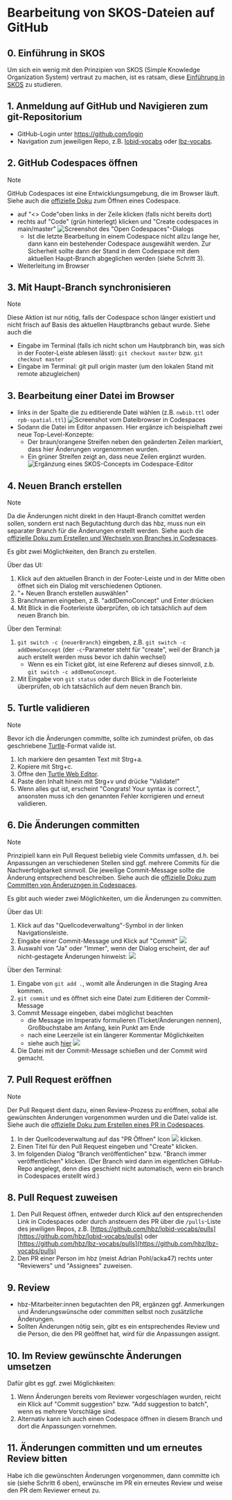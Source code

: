 # Bearbeitung von SKOS-Dateien auf GitHub

## 0. Einführung in SKOS

Um sich ein wenig mit den Prinzipien von SKOS (Simple Knowledge Organization System) vertraut zu machen, ist es ratsam, diese [Einführung in SKOS](https://dini-ag-kim.github.io/skos-einfuehrung) zu studieren.

## 1. Anmeldung auf GitHub und Navigieren zum git-Repositorium

* GitHub-Login unter https://github.com/login
* Navigation zum jeweiligen Repo, z.B. [lobid-vocabs](https://github.com/hbz/lobid-vocabs) oder [lbz-vocabs](https://github.com/hbz/lbz-vocabs).

## 2. GitHub Codespaces öffnen

> [!NOTE]  
> GitHub Codespaces ist eine Entwicklungsumgebung, die im Browser läuft. Siehe auch die [offizielle Doku](https://docs.github.com/en/codespaces/developing-in-a-codespace/creating-a-codespace-for-a-repository?tool=vscode#creating-a-codespace-for-a-repository) zum Öffnen eines Codespace.

* auf "<> Code"oben links in der Zeile klicken (falls nicht bereits dort)
* rechts auf "Code" (grün hinterlegt) klicken und "Create codespaces in main/master"
![Screenshot des "Open Codespaces"-Dialogs](open-codespaces.png)
   * Ist die letzte Bearbeitung in einem Codespace nicht allzu lange her, dann kann ein bestehender Codespace ausgewählt werden. Zur Sicherheit sollte dann der Stand in dem Codespace mit dem aktuellen Haupt-Branch abgeglichen werden (siehe Schritt 3).
* Weiterleitung im Browser

## 3. Mit Haupt-Branch synchronisieren 

> [!NOTE]  
> Diese Aktion ist nur nötig, falls der Codespace schon länger existiert und nicht frisch auf Basis des aktuellen Hauptbranchs gebaut wurde. Siehe auch die 


* Eingabe im Terminal (falls ich nicht schon um Hautpbranch bin, was sich in der Footer-Leiste ablesen lässt): `git checkout master` bzw. `git checkout master`
* Eingabe im Terminal: git pull origin master (um den lokalen Stand mit remote abzugleichen)


## 3. Bearbeitung einer Datei im Browser

* links in der Spalte die zu editierende Datei wählen (z.B. `nwbib.ttl` oder `rpb-spatial.ttl`)
![Screenshot vom Dateibrowser in Codespaces](open-file.png)
* Sodann die Datei im Editor anpassen. Hier ergänze ich beispielhaft zwei neue Top-Level-Konzepte:
   * Der braun/orangene Streifen neben den geänderten Zeilen markiert, dass hier Änderungen vorgenommen wurden.
   * Ein grüner Streifen zeigt an, dass neue Zeilen ergänzt wurden.
  ![Ergänzung eines SKOS-Concepts im Codespace-Editor](add-concepts.png)

## 4. Neuen Branch erstellen

> [!NOTE]  
> Da die Änderungen nicht direkt in den Haupt-Branch comittet werden sollen, sondern erst nach Begutachtung durch das hbz, muss nun ein separater Branch für die Änderungen erstellt werden. Siehe auch die [offizielle Doku zum Erstellen und Wechseln von Branches in Codespaces](https://docs.github.com/en/codespaces/developing-in-a-codespace/using-source-control-in-your-codespace#creating-or-switching-branches).

Es gibt zwei Möglichkeiten, den Branch zu erstellen.

Über das UI:

1. Klick auf den aktuellen Branch in der Footer-Leiste und in der Mitte oben öffnet sich ein Dialog mit verschiedenen Optionen.
2. "+ Neuen Branch erstellen auswählen"
3. Branchnamen eingeben, z.B. "addDemoConcept" und Enter drücken
4. Mit Blick in die Footerleiste überprüfen, ob ich tatsächlich auf dem neuen Branch bin.

Über den Terminal:

1. `git switch -c {neuerBranch}` eingeben, z.B. `git switch -c addDemoConcept` (der `-c`-Parameter steht für "create", weil der Branch ja auch erstellt werden muss bevor ich dahin wechsel)
   * Wenn es ein Ticket gibt, ist eine Referenz auf dieses sinnvoll, z.b. `git switch -c addDemoConcept`.
2. Mit Eingabe von `git status` oder durch Blick in die Footerleiste überprüfen, ob ich tatsächlich auf dem neuen Branch bin.

## 5. Turtle validieren

> [!NOTE]  
> Bevor ich die Änderungen committe, sollte ich zumindest prüfen, ob das geschriebene [Turtle](https://www.w3.org/TR/turtle/)-Format valide ist.

1. Ich markiere den gesamten Text mit Strg+a.
2. Kopiere mit Strg+c.
3. Öffne den [Turtle Web Editor](https://felixlohmeier.github.io/turtle-web-editor/).
4. Paste den Inhalt hinein mit Strg+v und drücke "Validate!"
5. Wenn alles gut ist, erscheint "Congrats! Your syntax is correct.", ansonsten muss ich den genannten Fehler korrigieren und erneut validieren.

## 6. Die Änderungen committen

> [!NOTE]
> Prinzipiell kann ein Pull Request beliebig viele Commits umfassen, d.h. bei Anpassungen an verschiedenen Stellen sind ggf. mehrere Commits für die Nachverfolgbarkeit sinnvoll. Die jeweilige Commit-Message sollte die Änderung entsprechend beschreiben. Siehe auch die [offizielle Doku zum Committen von Änderuzngen in Codespaces](https://docs.github.com/en/codespaces/developing-in-a-codespace/using-source-control-in-your-codespace#committing-your-changes).

Es gibt auch wieder zwei Möglichkeiten, um die Änderungen zu committen.

Über das UI:

1. Klick auf das "Quellcodeverwaltung"-Symbol in der linken Navigationsleiste.
2. Eingabe einer Commit-Message und Klick auf "Commit"
![](ui-commit.png)
3. Auswahl von "Ja" oder "Immer", wenn der Dialog erscheint, der auf nicht-gestagete Änderungen hinweist:
![](stage-all.png)

Über den Terminal:

1. Eingabe von `git add .`, womit alle Änderungen in die Staging Area kommen.
2. `git commit` und es öffnet sich eine Datei zum Editieren der Commit-Message
3. Commit Message eingeben, dabei möglichst beachten
   * die Message im Imperativ formulieren (Ticket/Änderungen nennen), Großbuchstabe am Anfang, kein Punkt am Ende
   * nach eine Leerzeile ist ein längerer Kommentar Möglichkeiten
   * siehe auch [hier](https://github.com/metafacture/metafacture-playground/blob/main/CONTRIBUTING.md#commit-messages)
![](commit-message-via-terminal.png)
4. Die Datei mit der Commit-Message schießen und der Commit wird gemacht.

## 7. Pull Request eröffnen

> [!NOTE]
> Der Pull Request dient dazu, einen Review-Prozess zu eröffnen, sobal alle gewünschten Änderungen vorgenommen wurden und die Datei valide ist. Siehe auch die [offizielle Doku zum Erstellen eines PR in Codespaces](https://docs.github.com/en/codespaces/developing-in-a-codespace/using-source-control-in-your-codespace#raising-a-pull-request).

1. In der Quellcodeverwaltung auf das "PR Öffnen" Icon ![](raise-pr.png) klicken.
2. Einen Titel für den Pull Request eingeben und "Create" klicken.
3. Im folgenden Dialog "Branch veröffentlichen" bzw. "Branch immer veröffentlichen" klicken. (Der Branch wird dann im eigentlichen GitHub-Repo angelegt, denn dies geschieht nicht automatisch, wenn ein branch in Codespaces erstellt wird.)

## 8. Pull Request zuweisen

1. Den Pull Request öffnen, entweder durch Klick auf den entsprechenden Link in Codespaces oder durch ansteuern des PR über die `/pulls`-Liste des jewiligen Repos, z.B. [https://github.com/hbz/lobid-vocabs/pulls](https://github.com/hbz/lobid-vocabs/pulls) oder [https://github.com/hbz/lbz-vocabs/pulls](https://github.com/hbz/lbz-vocabs/pulls)
2. Den PR einer Person im hbz (meist Adrian Pohl/acka47) rechts unter "Reviewers" und "Assignees" zuweisen.

## 9. Review

* hbz-Mitarbeiter:innen begutachten den PR, ergänzen ggf. Anmerkungen und Änderungswünsche oder committen selbst noch zusätzliche Änderungen.
* Sollten Änderungen nötig sein, gibt es ein entsprechendes Review und die Person, die den PR geöffnet hat, wird für die Anpassungen assignt.

## 10. Im Review gewünschte Änderungen umsetzen

Dafür gibt es ggf. zwei Möglichkeiten:

1. Wenn Änderungen bereits vom Reviewer vorgeschlagen wurden, reicht ein Klick auf "Commit suggestion" bzw. "Add suggestion to batch", wenn es mehrere Vorschläge sind.
2. Alternativ kann ich auch einen Codespace öffnen in diesem Branch und dort die Anpassungen vornehmen.

## 11. Änderungen committen und um erneutes Review bitten

Habe ich die gewünschten Änderungen vorgenommen, dann committe ich sie (siehe Schritt 6 oben), erwünsche im PR ein erneutes Review und weise den PR dem Reviewer erneut zu.
